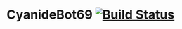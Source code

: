 # CyanideBot69 [![Build Status](https://travis-ci.org/Mungrel/at-go.svg?branch=master)](https://travis-ci.org/Mungrel/at-go)
 
